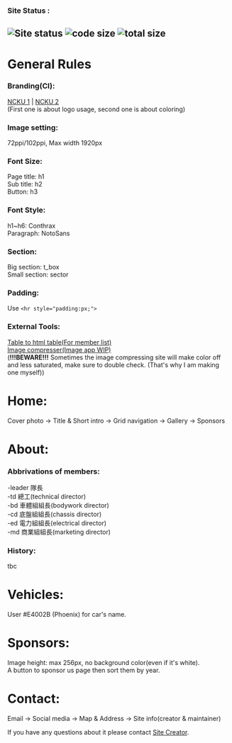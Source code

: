 ### Site Status :
![Site status](https://img.shields.io/website?color=%23a31f34&style=flat-square&url=https%3A%2F%2Fncku-formula-racing.github.io%2F) ![code size](https://img.shields.io/github/languages/code-size/ncku-formula-racing/ncku-formula-racing.github.io?color=%23a31f34&style=flat-square) ![total size](https://img.shields.io/github/repo-size/ncku-formula-racing/ncku-formula-racing.github.io?color=%23a31f34&style=flat-square)  
---
# General Rules  
### Branding(CI):  
[NCKU 1](https://web.ncku.edu.tw/p/412-1000-18098.php?Lang=zh-tw) | [NCKU 2](https://web.ncku.edu.tw/p/412-1000-28530.php?Lang=zh-tw)  
(First one is about logo usage, second one is about coloring)
### Image setting:  
72ppi/102ppi, Max width 1920px
### Font Size:  
Page title: h1  
Sub title: h2  
Button: h3
### Font Style:  
h1~h6: Conthrax  
Paragraph: NotoSans
### Section:  
Big section: t_box  
Small section: sector
### Padding:  
Use `<hr style="padding:px;">`
### External Tools:  
[Table to html table(For member list)](https://tableconvert.com/excel-to-html)  
[Image compresser(Image app WIP)](https://compressjpeg.com/)  
(**!!!BEWARE!!!** Sometimes the image compressing site will make color off and less saturated, make sure to double check. (That's why I am making one myself))  
# Home:  
Cover photo -> Title & Short intro -> Grid navigation -> Gallery -> Sponsors
# About:  
### Abbrivations of members:  
-leader 隊長  
-td 總工(technical director)  
-bd 車體組組長(bodywork director)  
-cd 底盤組組長(chassis director)  
-ed 電力組組長(electrical director)  
-md 商業組組長(marketing director)
### History:
tbc  
# Vehicles:
User #E4002B (Phoenix) for car's name.  
# Sponsors:
Image height: max 256px, no background color(even if it's white).  
A button to sponsor us page then sort them by year.  
# Contact:
Email -> Social media -> Map & Address -> Site info(creator & maintainer)  


If you have any questions about it please contact [Site Creator](https://github.com/poi-sl).